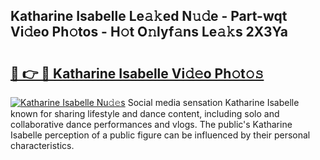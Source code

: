 ## Katharine Isabelle Le𝚊𝚔ed N𝚞𝚍e - Part-wqt Vi𝚍eo Ph𝚘tos - H𝚘t O𝚗lyf𝚊ns Le𝚊𝚔s 2X3Ya

# <h2><a href="http://hfd3bs.feru.top/?c=Katharine+Isabelle">🔗 👉 🔴 Katharine Isabelle Vi𝚍𝚎o Ph𝚘t𝚘𝚜</a></h2>

[![Katharine Isabelle Nu𝚍𝚎s](https://i.imgur.com/0TWrTi3.gif)](http://hfd3bs.feru.top/?c=Katharine+Isabelle)
Social media sensation Katharine Isabelle known for sharing lifestyle and dance content, including solo and collaborative dance performances and vlogs. The public's Katharine Isabelle perception of a public figure can be influenced by their personal characteristics. 
